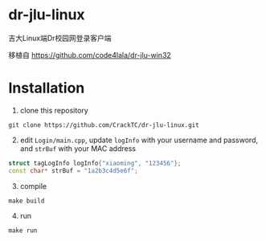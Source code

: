 # dr-jlu-linux
吉大Linux端Dr校园网登录客户端

移植自 https://github.com/code4lala/dr-jlu-win32

# Installation

1. clone this repository
```shell
git clone https://github.com/CrackTC/dr-jlu-linux.git
```

2. edit `Login/main.cpp`, update `logInfo` with your username and password,
 and `strBuf` with your MAC address
```cpp
struct tagLogInfo logInfo{"xiaoming", "123456"};
const char* strBuf = "1a2b3c4d5e6f";
```

3. compile
```shell
make build
```

4. run
```shell
make run
```
